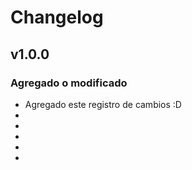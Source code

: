 # Changelog

## v1.0.0

### Agregado o modificado
- Agregado este registro de cambios :D
- 
- 
- 
- 
- 

